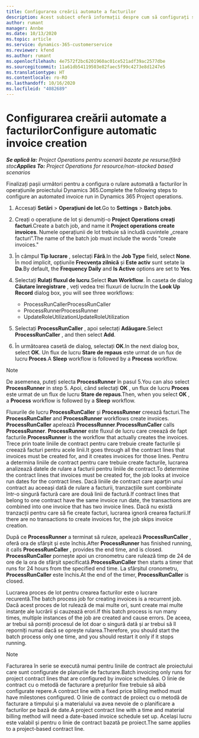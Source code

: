 ```yaml
---
title: Configurarea creării automate a facturilor
description: Acest subiect oferă informații despre cum să configurați sistemul pentru a genera facturi automat.
author: rumant
manager: Annbe
ms.date: 10/13/2020
ms.topic: article
ms.service: dynamics-365-customerservice
ms.reviewer: kfend
ms.author: rumant
ms.openlocfilehash: 4e7572f2bc6201960ac01ce521adf39ac2577dbe
ms.sourcegitcommit: 11a61db54119503e82faec5f99c4273e8d1247e5
ms.translationtype: HT
ms.contentlocale: ro-RO
ms.lasthandoff: 10/16/2020
ms.locfileid: "4082689"
---
```

# <a name="configure-automatic-invoice-creation"></a><span data-ttu-id="c246a-103">Configurarea creării automate a facturilor</span><span class="sxs-lookup"><span data-stu-id="c246a-103">Configure automatic invoice creation</span></span>

<span data-ttu-id="c246a-104">_**Se aplică la:** Project Operations pentru scenarii bazate pe resurse/fără stoc_</span><span class="sxs-lookup"><span data-stu-id="c246a-104">_**Applies To:** Project Operations for resource/non-stocked based scenarios_</span></span>


<span data-ttu-id="c246a-105">Finalizați pașii următori pentru a configura o rulare automată a facturilor în operațiunile proiectului Dynamics 365.</span><span class="sxs-lookup"><span data-stu-id="c246a-105">Complete the following steps to configure an automated invoice run in Dynamics 365 Project operations.</span></span>

1. <span data-ttu-id="c246a-106">Accesați **Setări** > **Operațiuni de lot**.</span><span class="sxs-lookup"><span data-stu-id="c246a-106">Go to **Settings** > **Batch jobs**.</span></span>
2. <span data-ttu-id="c246a-107">Creați o operațiune de lot și denumiți-o **Project Operations creați facturi**.</span><span class="sxs-lookup"><span data-stu-id="c246a-107">Create a batch job, and name it **Project operations create invoices**.</span></span> <span data-ttu-id="c246a-108">Numele operațiunii de lot trebuie să includă cuvintele „creare facturi”.</span><span class="sxs-lookup"><span data-stu-id="c246a-108">The name of the batch job must include the words "create invoices."</span></span>
3. <span data-ttu-id="c246a-109">În câmpul **Tip lucrare** , selectați **Fără**.</span><span class="sxs-lookup"><span data-stu-id="c246a-109">In the **Job Type** field, select **None**.</span></span> <span data-ttu-id="c246a-110">În mod implicit, opțiunile **Frecvența zilnică** și **Este activ** sunt setate la **Da**.</span><span class="sxs-lookup"><span data-stu-id="c246a-110">By default, the **Frequency Daily** and **Is Active** options are set to **Yes**.</span></span>
4. <span data-ttu-id="c246a-111">Selectați **Rulați fluxul de lucru**.</span><span class="sxs-lookup"><span data-stu-id="c246a-111">Select **Run Workflow**.</span></span> <span data-ttu-id="c246a-112">În caseta de dialog **Căutare înregistrare** , veți vedea trei fluxuri de lucru:</span><span class="sxs-lookup"><span data-stu-id="c246a-112">In the **Look Up Record** dialog box, you will see three workflows:</span></span>

    - <span data-ttu-id="c246a-113">ProcessRunCaller</span><span class="sxs-lookup"><span data-stu-id="c246a-113">ProcessRunCaller</span></span>
    - <span data-ttu-id="c246a-114">ProcessRunner</span><span class="sxs-lookup"><span data-stu-id="c246a-114">ProcessRunner</span></span>
    - <span data-ttu-id="c246a-115">UpdateRoleUtilization</span><span class="sxs-lookup"><span data-stu-id="c246a-115">UpdateRoleUtilization</span></span>

5. <span data-ttu-id="c246a-116">Selectați **ProcessRunCaller** , apoi selectați **Adăugare**.</span><span class="sxs-lookup"><span data-stu-id="c246a-116">Select **ProcessRunCaller** , and then select **Add**.</span></span>
6. <span data-ttu-id="c246a-117">În următoarea casetă de dialog, selectați **OK**.</span><span class="sxs-lookup"><span data-stu-id="c246a-117">In the next dialog box, select **OK**.</span></span> <span data-ttu-id="c246a-118">Un flux de lucru **Stare de repaus** este urmat de un fux de lucru **Proces**.</span><span class="sxs-lookup"><span data-stu-id="c246a-118">A **Sleep** workflow is followed by a **Process** workflow.</span></span>

  > [!NOTE]
  > <span data-ttu-id="c246a-119">De asemenea, puteți selecta **ProcessRunner** în pasul 5.</span><span class="sxs-lookup"><span data-stu-id="c246a-119">You can also select **ProcessRunner** in step 5.</span></span> <span data-ttu-id="c246a-120">Apoi, când selectați **OK** , un flux de lucru **Proces** este urmat de un flux de lucru **Stare de repaus**.</span><span class="sxs-lookup"><span data-stu-id="c246a-120">Then, when you select **OK** , a **Process** workflow is followed by a **Sleep** workflow.</span></span>

<span data-ttu-id="c246a-121">Fluxurile de lucru **ProcessRunCaller** și **ProcessRunner** creează facturi.</span><span class="sxs-lookup"><span data-stu-id="c246a-121">The **ProcessRunCaller** and **ProcessRunner** workflows create invoices.</span></span> <span data-ttu-id="c246a-122">**ProcessRunCaller** apelează **ProcessRunner**.</span><span class="sxs-lookup"><span data-stu-id="c246a-122">**ProcessRunCaller** calls **ProcessRunner**.</span></span> <span data-ttu-id="c246a-123">**ProcessRunner** este fluxul de lucru care creează de fapt facturile.</span><span class="sxs-lookup"><span data-stu-id="c246a-123">**ProcessRunner** is the workflow that actually creates the invoices.</span></span> <span data-ttu-id="c246a-124">Trece prin toate liniile de contract pentru care trebuie create facturile și creează facturi pentru acele linii.</span><span class="sxs-lookup"><span data-stu-id="c246a-124">It goes through all the contract lines that invoices must be created for, and it creates invoices for those lines.</span></span> <span data-ttu-id="c246a-125">Pentru a determina liniile de contract pentru care trebuie create facturile, lucrarea analizează datele de rulare a facturii pentru liniile de contract.</span><span class="sxs-lookup"><span data-stu-id="c246a-125">To determine the contract lines that invoices must be created for, the job looks at invoice run dates for the contract lines.</span></span> <span data-ttu-id="c246a-126">Dacă liniile de contract care aparțin unui contract au aceeași dată de rulare a facturii, tranzacțiile sunt combinate într-o singură factură care are două linii de factură.</span><span class="sxs-lookup"><span data-stu-id="c246a-126">If contract lines that belong to one contract have the same invoice run date, the transactions are combined into one invoice that has two invoice lines.</span></span> <span data-ttu-id="c246a-127">Dacă nu există tranzacții pentru care să fie create facturi, lucrarea ignoră crearea facturii.</span><span class="sxs-lookup"><span data-stu-id="c246a-127">If there are no transactions to create invoices for, the job skips invoice creation.</span></span>

<span data-ttu-id="c246a-128">După ce **ProcessRunner** a terminat să ruleze, apelează **ProcessRunCaller** , oferă ora de sfârșit și este închis.</span><span class="sxs-lookup"><span data-stu-id="c246a-128">After **ProcessRunner** has finished running, it calls **ProcessRunCaller** , provides the end time, and is closed.</span></span> <span data-ttu-id="c246a-129">**ProcessRunCaller** pornește apoi un cronometru care rulează timp de 24 de ore de la ora de sfârșit specificată.</span><span class="sxs-lookup"><span data-stu-id="c246a-129">**ProcessRunCaller** then starts a timer that runs for 24 hours from the specified end time.</span></span> <span data-ttu-id="c246a-130">La sfârșitul cronometru, **ProcessRunCaller** este închis.</span><span class="sxs-lookup"><span data-stu-id="c246a-130">At the end of the timer, **ProcessRunCaller** is closed.</span></span>

<span data-ttu-id="c246a-131">Lucrarea proces de lot pentru crearea facturilor este o lucrare recurentă.</span><span class="sxs-lookup"><span data-stu-id="c246a-131">The batch process job for creating invoices is a recurrent job.</span></span> <span data-ttu-id="c246a-132">Dacă acest proces de lot rulează de mai multe ori, sunt create mai multe instanțe ale lucrării și cauzează erori.</span><span class="sxs-lookup"><span data-stu-id="c246a-132">If this batch process is run many times, multiple instances of the job are created and cause errors.</span></span> <span data-ttu-id="c246a-133">De aceea, ar trebui să porniți procesul de lot doar o singură dată și ar trebui să îl reporniți numai dacă se oprește rularea.</span><span class="sxs-lookup"><span data-stu-id="c246a-133">Therefore, you should start the batch process only one time, and you should restart it only if it stops running.</span></span>

> [!NOTE]
> <span data-ttu-id="c246a-134">Facturarea în serie se execută numai pentru liniile de contract ale proiectului care sunt configurate de planurile de facturare.</span><span class="sxs-lookup"><span data-stu-id="c246a-134">Batch invoicing only runs for project contract lines that are configured by invoice schedules.</span></span> <span data-ttu-id="c246a-135">O linie de contract cu o metodă de facturare a prețurilor fixe trebuie să aibă configurate repere.</span><span class="sxs-lookup"><span data-stu-id="c246a-135">A contract line with a fixed price billing method must have milestones configured.</span></span> <span data-ttu-id="c246a-136">O linie de contract de proiect cu o metodă de facturare a timpului și a materialului va avea nevoie de o planificare a facturilor pe bază de date.</span><span class="sxs-lookup"><span data-stu-id="c246a-136">A project contract line with a time and material billing method will need a date-based invoice schedule set up.</span></span> <span data-ttu-id="c246a-137">Același lucru este valabil și pentru o linie de contract bazată pe proiect.</span><span class="sxs-lookup"><span data-stu-id="c246a-137">The same applies to a project-based contract line.</span></span>     
